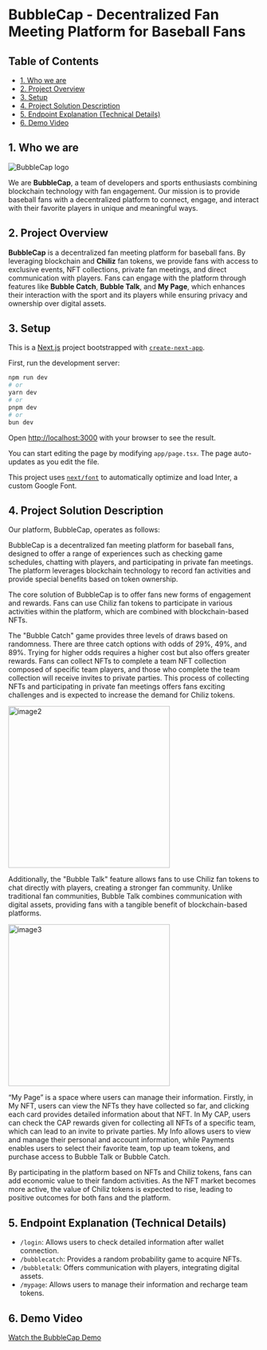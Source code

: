 # BubbleCap - Decentralized Fan Meeting Platform for Baseball Fans

## Table of Contents
- [1. Who we are](#1-who-we-are)
- [2. Project Overview](#2-project-overview)
- [3. Setup](#3-setup)
- [4. Project Solution Description](#4-project-solution-description)
- [5. Endpoint Explanation (Technical Details)](#5-endpoint-explanation-technical-details)
- [6. Demo Video](#6-demo-video)

## 1. Who we are

![BubbleCap logo](https://github.com/BVBubbleCap/BubbleCapFront/raw/main/image1.png)


We are **BubbleCap**, a team of developers and sports enthusiasts combining blockchain technology with fan engagement. Our mission is to provide baseball fans with a decentralized platform to connect, engage, and interact with their favorite players in unique and meaningful ways.


## 2. Project Overview

**BubbleCap** is a decentralized fan meeting platform for baseball fans. By leveraging blockchain and **Chiliz** fan tokens, we provide fans with access to exclusive events, NFT collections, private fan meetings, and direct communication with players. Fans can engage with the platform through features like **Bubble Catch**, **Bubble Talk**, and **My Page**, which enhances their interaction with the sport and its players while ensuring privacy and ownership over digital assets.

## 3. Setup

This is a [Next.js](https://nextjs.org/) project bootstrapped with [`create-next-app`](https://github.com/vercel/next.js/tree/canary/packages/create-next-app).

First, run the development server:

```bash
npm run dev
# or
yarn dev
# or
pnpm dev
# or
bun dev
```

Open [http://localhost:3000](http://localhost:3000) with your browser to see the result.

You can start editing the page by modifying `app/page.tsx`. The page auto-updates as you edit the file.

This project uses [`next/font`](https://nextjs.org/docs/basic-features/font-optimization) to automatically optimize and load Inter, a custom Google Font.

## 4. Project Solution Description

Our platform, BubbleCap, operates as follows:

BubbleCap is a decentralized fan meeting platform for baseball fans, designed to offer a range of experiences such as checking game schedules, chatting with players, and participating in private fan meetings. The platform leverages blockchain technology to record fan activities and provide special benefits based on token ownership.

The core solution of BubbleCap is to offer fans new forms of engagement and rewards. Fans can use Chiliz fan tokens to participate in various activities within the platform, which are combined with blockchain-based NFTs.

The "Bubble Catch" game provides three levels of draws based on randomness. There are three catch options with odds of 29%, 49%, and 89%. Trying for higher odds requires a higher cost but also offers greater rewards. Fans can collect NFTs to complete a team NFT collection composed of specific team players, and those who complete the team collection will receive invites to private parties. This process of collecting NFTs and participating in private fan meetings offers fans exciting challenges and is expected to increase the demand for Chiliz tokens.

<img width="324" alt="image2" src="https://github.com/BVBubbleCap/BubbleCapFront/raw/main/image2.png">

Additionally, the "Bubble Talk" feature allows fans to use Chiliz fan tokens to chat directly with players, creating a stronger fan community. Unlike traditional fan communities, Bubble Talk combines communication with digital assets, providing fans with a tangible benefit of blockchain-based platforms.

<img width="324" alt="image3" src="https://github.com/BVBubbleCap/BubbleCapFront/raw/main/image3.png">

“My Page” is a space where users can manage their information. Firstly, in My NFT, users can view the NFTs they have collected so far, and clicking each card provides detailed information about that NFT. In My CAP, users can check the CAP rewards given for collecting all NFTs of a specific team, which can lead to an invite to private parties. My Info allows users to view and manage their personal and account information, while Payments enables users to select their favorite team, top up team tokens, and purchase access to Bubble Talk or Bubble Catch.

By participating in the platform based on NFTs and Chiliz tokens, fans can add economic value to their fandom activities. As the NFT market becomes more active, the value of Chiliz tokens is expected to rise, leading to positive outcomes for both fans and the platform.

## 5. Endpoint Explanation (Technical Details)

- `/login`: Allows users to check detailed information after wallet connection.
- `/bubblecatch`: Provides a random probability game to acquire NFTs.
- `/bubbletalk`: Offers communication with players, integrating digital assets.
- `/mypage`: Allows users to manage their information and recharge team tokens.

## 6. Demo Video

[Watch the BubbleCap Demo](https://youtu.be/a7f66EqgJzw)
